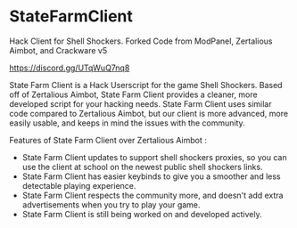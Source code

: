 # StateFarmClient
Hack Client for Shell Shockers. Forked Code from ModPanel, Zertalious Aimbot, and Crackware v5

https://discord.gg/UTqWuQ7nq8 

State Farm Client is a Hack Userscript for the game Shell Shockers. Based off of Zertalious Aimbot, State Farm Client provides a cleaner, more developed script for your hacking needs. State Farm Client uses similar code compared to Zertalious Aimbot, but our client is more advanced, more easily usable, and keeps in mind the issues with the community.

Features of State Farm Client over Zertalious Aimbot :
- State Farm Client updates to support shell shockers proxies, so you can use the client at school on the newest public shell shockers links.
- State Farm Client has easier keybinds to give you a smoother and less detectable playing experience.
- State Farm Client respects the community more, and doesn't add extra advertisements when you try to play your game.
- State Farm Client is still being worked on and developed actively.
